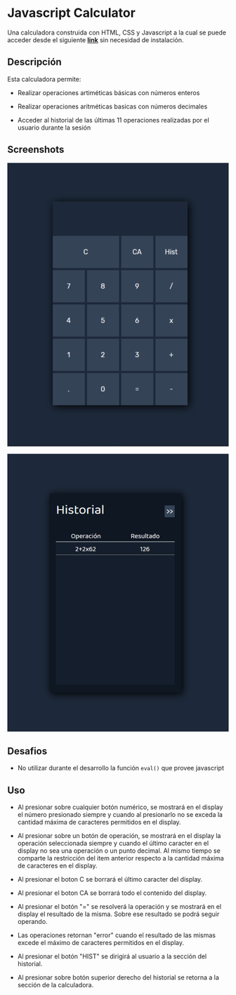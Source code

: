 # Javascript Calculator

Una calculadora construida con HTML, CSS y Javascript a la cual se puede acceder desde el siguiente **[link](https://jcozores97.github.io/Calculator/)** sin necesidad de instalación.

## Descripción

Esta calculadora permite:

* Realizar operaciones artiméticas básicas con números enteros

* Realizar operaciones aritméticas basicas con números decimales

* Acceder al historial de las últimas 11 operaciones realizadas por el usuario durante la sesión

## Screenshots

![Imagen de Calculadora ](img/Captura.PNG)

![Imagen de Historial ](img/CapturaHist.PNG)

## Desafios

* No utilizar durante el desarrollo la función ```eval()``` que provee javascript

## Uso

* Al presionar sobre cualquier botón numérico, se mostrará en el display el número presionado siempre y cuando al presionarlo no se exceda la cantidad máxima de caracteres permitidos en el display.

* Al presionar sobre un botón de operación, se mostrará en el display la operación seleccionada siempre y cuando el último caracter en el display no sea una operación o un punto decimal. Al mismo tiempo se comparte la restricción del item anterior respecto a la cantidad máxima de caracteres en el display.

* Al presionar el boton C se borrará el último caracter del display.

* Al presionar el boton CA se borrará todo el contenido del display.

* Al presionar el botón "=" se resolverá la operación y se mostrará en el display el resultado de la misma. Sobre ese resultado se podrá seguir operando.

* Las operaciones retornan "error" cuando el resultado de las mismas excede el máximo de caracteres permitidos en el display.

* Al presionar el botón "HIST" se dirigirá al usuario a la sección del historial.

* Al presionar sobre botón superior derecho del historial se retorna a la sección de la calculadora.
